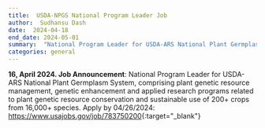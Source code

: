 ```yaml
---
title:  USDA-NPGS National Program Leader Job   
author:  Sudhansu Dash  
date:  2024-04-18  
end_date: 2024-05-01
summary:  "National Program Leader for USDA-ARS National Plant Germplasm System."    
categories: general    
---
```


**16, April 2024. Job Announcement**:  National Program Leader for USDA-ARS National Plant Germplasm System, comprising plant genetic resource management, genetic enhancement and applied research programs related to plant genetic resource conservation and sustainable use of 200+ crops from 16,000+ species. Apply by 04/26/2024: <https://www.usajobs.gov/job/783750200>{:target="_blank"}  






